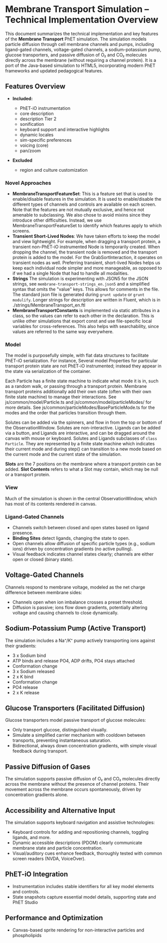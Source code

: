 # Membrane Transport Simulation – Technical Implementation Overview

This document summarizes the technical implementation and key features of the **Membrane Transport** PhET simulation.
The simulation models particle diffusion through cell membrane channels and pumps, including ligand-gated channels,
voltage-gated channels, a sodium-potassium pump, glucose transporters, and passive diffusion of O₂ and CO₂ molecules
directly across the membrane (without requiring a channel protein). It is a port of the Java-based simulation to HTML5,
incorporating modern PhET frameworks and updated pedagogical features.

## Features Overview

- **Included:**
  - PhET-iO instrumentation
  - core description
  - description Tier 2
  - sonification
  - keyboard support and interactive highlights
  - dynamic locales
  - sim-specific preferences
  - voicing (core)
  - pan/zoom

- **Excluded**
  - region and culture customization

### Novel Approaches

* **MembraneTransportFeatureSet**: This is a feature set that is used to enable/disable features in the simulation. It
  is used to enable/disable the different types of channels and controls are available on each screen. Note that the
  features are not mutually exclusive, and hence not amenable to subclassing. We also chose to avoid mixins since they
  introduce other difficulties. Instead, we use MembraneTransportFeatureSet to identify which features apply to which
  screens.
* **Transient Short-Lived Nodes**: We have taken efforts to keep the model and view lightweight. For example, when
  dragging a transport protein, a transient non-PhET-iO instrumented Node is temporarily created. When dropping the
  channel, the transient node is removed and the transport protein is added to the model. For the GrabSortInteraction,
  it operates on transient nodes as well. Preferring transient, short-lived Nodes helps us keep each individual node
  simpler and more manageable, as opposed to if we had a single Node that had to handle all modalities.
* **Strings** The simulation is experimenting with JSON5 for the JSON strings, see `membrane-transport-strings_en.json5`
  and a simplified syntax that omits the "value" keys. This allows for comments in the file. The standard json file is
  generated during `grunt update` or `grunt modulify`. Longer strings for description are written in Fluent, which is in
  ./strings/MembraneTransport_en.ftl
* **MembraneTransportConstants** is implemented via static attributes in a class, so the values can refer to each other
  in the declaration. This is unlike other simulations that export const and use file-specific local variables for
  cross-references. This also helps with searchability, since values are referred to the same way everywhere.

### Model

The model is purposefully simple, with flat data structures to facilitate PhET-iO serialization. For instance, Several
model Properties for particular transport protein state are not PhET-iO instrumented; instead they appear in the state
via serialization of the container.

Each Particle has a finite state machine to indicate what mode it is in, such as a random walk, or passing through a
transport protein. Membrane transport proteins additionally add their own state (often with their own finite state
machine) to manage their interactions. See js/common/model/Particle.ts and js/common/model/particleModes/ for more
details. See js/common/particleModes/BaseParticleMode.ts for the modes and the order that particles transition through
them.

Solutes can be added via the spinners, and flow in from the top or bottom of the ObservationWindow. Solutes are
non-interactive. Ligands can be added via a button, and Ligands are interactive, and can be dragged around the canvas
with mouse or keyboard. Solutes and Ligands subclasses of `class Particle`. They are represented by a finite state
machine which indicates their current mode and during step() can transition to a new mode based on the current mode and
the current state of the simulation.

**Slots** are the 7 positions on the membrane where a transport protein can be added.
**Slot Contents** refers to what a Slot may contain, which may be null or a transport protein.

### View

Much of the simulation is shown in the central ObservationWindow, which has most of its contents rendered in canvas.

### Ligand-Gated Channels

- Channels switch between closed and open states based on ligand presence.
- **Binding Sites** detect ligands, changing the state to open.
- Open channels allow diffusion of specific particle types (e.g., sodium ions) driven by concentration gradients (no
  active pulling).
- Visual feedback indicates channel states clearly; channels are either open or closed (binary state).

## Voltage-Gated Channels

Channels respond to membrane voltage, modeled as the net charge difference between membrane sides:

- Channels open when ion imbalance crosses a preset threshold.
- Diffusion is passive; ions flow down gradients, potentially altering voltage and causing channels to close
  dynamically.

## Sodium-Potassium Pump (Active Transport)

The simulation includes a Na⁺/K⁺ pump actively transporting ions against their gradients:

* 3 x Sodium bind
* ATP binds and release PO4, ADP drifts, PO4 stays attached
* Conformation change
* 3 x Sodium released
* 2 x K bind
* Conformation change
* PO4 release
* 2 x K release

## Glucose Transporters (Facilitated Diffusion)

Glucose transporters model passive transport of glucose molecules:

- Only transport glucose, distinguished visually.
- Simulate a simplified carrier mechanism with cooldown between transports, preventing instantaneous saturation.
- Bidirectional, always down concentration gradients, with simple visual feedback during transport.

## Passive Diffusion of Gases

The simulation supports passive diffusion of O₂ and CO₂ molecules directly across the membrane without the presence of
channel proteins. Their movement across the membrane occurs spontaneously, driven by concentration gradients alone.

## Accessibility and Alternative Input

The simulation supports keyboard navigation and assistive technologies:

- Keyboard controls for adding and repositioning channels, toggling ligands, and more.
- Dynamic accessible descriptions (PDOM) clearly communicate membrane state and particle concentration.
- Visual/auditory cues enhance feedback, thoroughly tested with common screen readers (NVDA, VoiceOver).

## PhET-iO Integration

- Instrumentation includes stable identifiers for all key model elements and controls.
- State snapshots capture essential model details, supporting state and PhET Studio

## Performance and Optimization

- Canvas-based sprite rendering for non-interactive particles and phospholipids